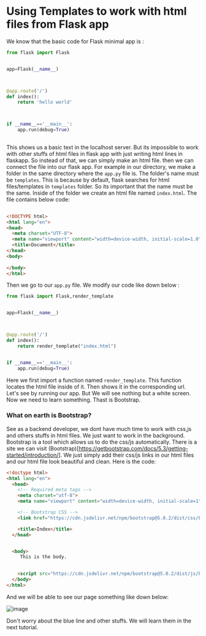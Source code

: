 # Using Templates to work with html files from Flask app
We know that the basic code for Flask minimal app is :
```python
from flask import Flask


app=Flask(__name__)



@app.route('/')
def index(): 
    return 'hello world'



if __name__=='__main__':
    app.run(debug=True)
    
```

This shows us a basic text in the localhost server. But its impossible to work with other stuffs of html files in flask app with just writing html lines in flaskapp.
So instead of that, we can simply make an html file. then we can connect the file into our flask app. For example in our directory, we make a folder in the same 
directory where the ``app.py`` file is. The folder's name must be ``templates``. This is because by default, flask searches for html files/templates in `templates` folder. So its important that the name must be the same. Inside of 
the folder we create an html file named ``index.html``. The file contains below code:

```html
 
<!DOCTYPE html>
<html lang="en">
<head>
  <meta charset="UTF-8">
  <meta name="viewport" content="width=device-width, initial-scale=1.0">
  <title>Document</title>
</head>
<body>
  
</body>
</html>
```
Then we go to our ``app.py`` file. We modify our code like down below :
```python
from flask import Flask,render_template


app=Flask(__name__)



@app.route('/')
def index(): 
    return render_template("index.html")


if __name__=='__main__':
    app.run(debug=True)
```
Here we first import a function named ``render_template``. This function locates the html file inside of it. Then shows it in the corresponding url. Let's see by running our
app. But We will see nothing but a white screen. Now we need to learn something. Thast is Bootstrap.

### What on earth is Bootstrap?
See as a backend developer, we dont have much time to work with css,js and others stuffs in html files. We just want to work in the background. Bootstrap is a tool
which allows us to do the  css/js automatically. There is a site we can visit (Bootstrap)[https://getbootstrap.com/docs/5.3/getting-started/introduction/]. We just
simply add their css/js links in our html files and our html file look beautiful and clean.
Here is the code:

```html
<!doctype html>
<html lang="en">
  <head>
    <!-- Required meta tags -->
    <meta charset="utf-8">
    <meta name="viewport" content="width=device-width, initial-scale=1">

    <!-- Bootstrap CSS -->
    <link href="https://cdn.jsdelivr.net/npm/bootstrap@5.0.2/dist/css/bootstrap.min.css" rel="stylesheet" integrity="sha384-EVSTQN3/azprG1Anm3QDgpJLIm9Nao0Yz1ztcQTwFspd3yD65VohhpuuCOmLASjC" crossorigin="anonymous">

    <title>Index</title>
  </head>


  <body>
     This is the body.
     

    <script src="https://cdn.jsdelivr.net/npm/bootstrap@5.0.2/dist/js/bootstrap.bundle.min.js" integrity="sha384-MrcW6ZMFYlzcLA8Nl+NtUVF0sA7MsXsP1UyJoMp4YLEuNSfAP+JcXn/tWtIaxVXM" crossorigin="anonymous"></script>
  </body>
</html>

```
And we will be able to see our page something like down below:
 
![image](https://github.com/isfar17/Flask_Tutorial/blob/master/1.Basics/2.Template%20w%20Jinja/images/image.jpg)

Don't worry about the blue line and other stuffs. We will learn them in the next tutorial.
